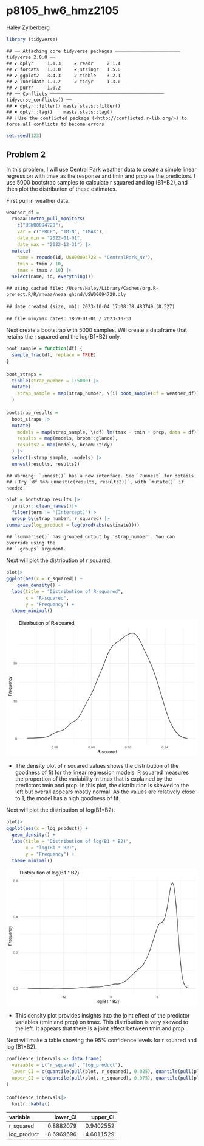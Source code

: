 p8105_hw6_hmz2105
================
Haley Zylberberg

``` r
library (tidyverse)
```

    ## ── Attaching core tidyverse packages ──────────────────────── tidyverse 2.0.0 ──
    ## ✔ dplyr     1.1.3     ✔ readr     2.1.4
    ## ✔ forcats   1.0.0     ✔ stringr   1.5.0
    ## ✔ ggplot2   3.4.3     ✔ tibble    3.2.1
    ## ✔ lubridate 1.9.2     ✔ tidyr     1.3.0
    ## ✔ purrr     1.0.2     
    ## ── Conflicts ────────────────────────────────────────── tidyverse_conflicts() ──
    ## ✖ dplyr::filter() masks stats::filter()
    ## ✖ dplyr::lag()    masks stats::lag()
    ## ℹ Use the conflicted package (<http://conflicted.r-lib.org/>) to force all conflicts to become errors

``` r
set.seed(123)
```

## Problem 2

In this problem, I will use Central Park weather data to create a simple
linear regression with tmax as the response and tmin and prcp as the
predictors. I use 5000 bootstrap samples to calculate r squared and log
(B1\*B2), and then plot the distribution of these estimates.

First pull in weather data.

``` r
weather_df = 
  rnoaa::meteo_pull_monitors(
    c("USW00094728"),
    var = c("PRCP", "TMIN", "TMAX"), 
    date_min = "2022-01-01",
    date_max = "2022-12-31") |>
  mutate(
    name = recode(id, USW00094728 = "CentralPark_NY"),
    tmin = tmin / 10,
    tmax = tmax / 10) |>
  select(name, id, everything())
```

    ## using cached file: /Users/Haley/Library/Caches/org.R-project.R/R/rnoaa/noaa_ghcnd/USW00094728.dly

    ## date created (size, mb): 2023-10-04 17:08:38.483749 (8.527)

    ## file min/max dates: 1869-01-01 / 2023-10-31

Next create a bootstrap with 5000 samples. Will create a dataframe that
retains the r squared and the log(B1\*B2) only.

``` r
boot_sample = function(df) {
  sample_frac(df, replace = TRUE)
}

boot_straps = 
  tibble(strap_number = 1:5000) |> 
  mutate(
    strap_sample = map(strap_number, \(i) boot_sample(df = weather_df))
  )

bootstrap_results =
  boot_straps |> 
  mutate(
    models = map(strap_sample, \(df) lm(tmax ~ tmin + prcp, data = df)),
    results = map(models, broom::glance),
    results2 = map(models, broom::tidy)
  ) |> 
  select(-strap_sample, -models) |> 
  unnest(results, results2) 
```

    ## Warning: `unnest()` has a new interface. See `?unnest` for details.
    ## ℹ Try `df %>% unnest(c(results, results2))`, with `mutate()` if needed.

``` r
plot = bootstrap_results |> 
  janitor::clean_names()|>
  filter(term != "(Intercept)")|>
  group_by(strap_number, r_squared) |> 
summarize(log_product = log(prod(abs(estimate))))
```

    ## `summarise()` has grouped output by 'strap_number'. You can override using the
    ## `.groups` argument.

Next will plot the distribution of r squared.

``` r
plot|>
ggplot(aes(x = r_squared)) +
    geom_density() +
  labs(title = "Distribution of R-squared",
       x = "R-squared",
       y = "Frequency") +
  theme_minimal()
```

![](p8105_hw6_hmz2105_files/figure-gfm/plot%20r%20squared-1.png)<!-- -->

- The density plot of r squared values shows the distribution of the
  goodness of fit for the linear regression models. R squared measures
  the proportion of the variability in tmax that is explained by the
  predictors tmin and prcp. In this plot, the distribution is skewed to
  the left but overall appears mostly normal. As the values are
  relatively close to 1, the model has a high goodness of fit.

Next will plot the distribution of log(B1\*B2).

``` r
plot|>
ggplot(aes(x = log_product)) +
  geom_density() +
  labs(title = "Distribution of log(B1 * B2)",
       x = "log(B1 * B2)",
       y = "Frequency") +
  theme_minimal()
```

![](p8105_hw6_hmz2105_files/figure-gfm/plot%20log-1.png)<!-- -->

- This density plot provides insights into the joint effect of the
  predictor variables (tmin and prcp) on tmax. This distribution is very
  skewed to the left. It appears that there is a joint effect between
  tmin and prcp.

Next will make a table showing the 95% confidence levels for r squared
and log (B1\*B2).

``` r
confidence_intervals <- data.frame(
  variable = c("r_squared", "log_product"),
  lower_CI = c(quantile(pull(plot, r_squared), 0.025), quantile(pull(plot, log_product), 0.025)),
  upper_CI = c(quantile(pull(plot, r_squared), 0.975), quantile(pull(plot, log_product), 0.975))
)

confidence_intervals|> 
  knitr::kable()
```

| variable    |   lower_CI |   upper_CI |
|:------------|-----------:|-----------:|
| r_squared   |  0.8882079 |  0.9402552 |
| log_product | -8.6969696 | -4.6011529 |
